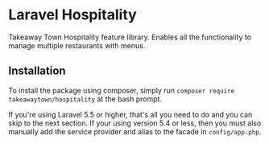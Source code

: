 # Laravel Hospitality

Takeaway Town Hospitality feature library. Enables all the functionality to manage multiple restaurants with menus.

## Installation

To install the package using composer, simply run `composer require takeawaytown/hospitality` at the bash prompt.

If you're using Laravel 5.5 or higher, that's all you need to do and you can skip to the next section. If your using version 5.4 or less, then you must also manually add the service provider and alias to the facade in `config/app.php`.

